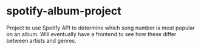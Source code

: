 # spotify-album-project

Project to use Spotify API to determine which song number is most popular on an album. Will eventually have a frontend to see how these differ between artists and genres.
